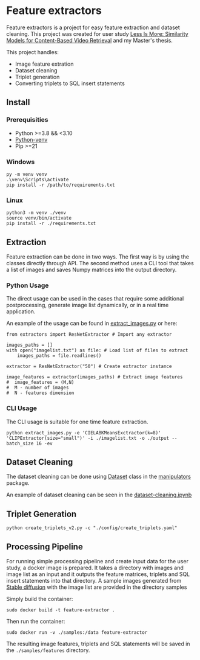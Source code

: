 # Feature extractors

Feature extractors is a project for easy feature extraction and dataset cleaning.
This project was created for user study [Less Is More: Similarity Models for Content-Based Video Retrieval](https://doi.org/10.1007/978-3-031-27818-1_5) and my Master's thesis.

This project handles:

* Image feature extration
* Dataset cleaning
* Triplet generation
* Converting triplets to SQL insert statements

## Install

### Prerequisities

 - Python >=3.8 && <3.10
 - [Python-venv](https://packaging.python.org/en/latest/guides/installing-using-pip-and-virtual-environments/#creating-a-virtual-environment)
 - Pip >=21

### Windows
```
py -m venv venv
.\venv\Scripts\activate
pip install -r /path/to/requirements.txt
```

### Linux
```
python3 -m venv ./venv
source venv/bin/activate
pip install -r ./requirements.txt
```

## Extraction

Feature extraction can be done in two ways. The first way is by using the classes directly through API.
The second method uses a CLI tool that takes a list of images and saves Numpy matrices into the output directory.

### Python Usage

The direct usage can be used in the cases that require some additional postprocessing, generate image list dynamically,
or in a real time application.

An example of the usage can be found in [extract_images.py](extract_images.html) or here:

```
from extractors import ResNetExtractor # Import any extractor

images_paths = []
with open("imagelist.txt") as file: # Load list of files to extract
    images_paths = file.readlines()

extractor = ResNetExtractor("50") # Create extractor instance

image_features = extractor(images_paths) # Extract image features
#  image_features = (M,N)
#  M - number of images
#  N - features dimension
```

### CLI Usage

The CLI usage is suitable for one time feature extraction.

```
python extract_images.py -e 'CIELABKMeansExctractor(k=8)' 'CLIPExtractor(size="small")' -i ./imagelist.txt -o ./output --batch_size 16 -ev
```

## Dataset Cleaning

The dataset cleaning can be done using [Dataset](manipulators.html#manipulators.dataset.Dataset) class in the [manipulators](manipulators.html) package.

An example of dataset cleaning can be seen in the [dataset-cleaning.ipynb](https://github.com/Anophel/feature-extractor/blob/master/dataset_cleaning.ipynb)

## Triplet Generation



```
python create_triplets_v2.py -c "./config/create_triplets.yaml"
```

## Processing Pipeline

For running simple processing pipeline and create input data for the user study, a docker image is prepared.
It takes a directory with images and image list as an input and it outputs the feature matrices, triplets
and SQL insert statements into that directory. A sample images generated from [Stable diffusion](https://huggingface.co/spaces/stabilityai/stable-diffusion) with the image list are provided in the directory samples

Simply build the container:

```
sudo docker build -t feature-extractor .
```

Then run the container:

```
sudo docker run -v ./samples:/data feature-extractor
```

The resulting image features, triplets and SQL statements will be saved in the `./samples/features` directory.

